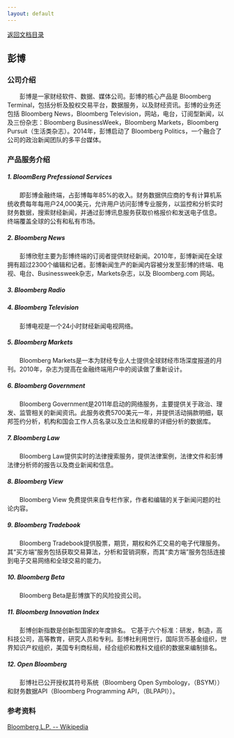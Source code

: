```yaml
---
layout: default
---
```

[返回文档目录](../)


## 彭博

### 公司介绍
&emsp;&emsp;彭博是一家财经软件、数据、媒体公司。彭博的核心产品是 Bloomberg Terminal，包括分析及股权交易平台，数据服务，以及财经资讯。彭博的业务还包括 Bloomberg News，Bloomberg Television，网站，电台，订阅型新闻，以及三份杂志：Bloomberg BusinessWeek，Bloomberg Markets，Bloomberg Pursuit（生活类杂志）。2014年，彭博启动了 Bloomberg Politics，一个融合了公司的政治新闻团队的多平台媒体。

### 产品服务介绍
##### 1. BloomBerg Prefessional Services
&emsp;&emsp;即彭博金融终端，占彭博每年85%的收入。财务数据供应商的专有计算机系统收费每年每用户24,000美元，允许用户访问彭博专业服务，以监控和分析实时财务数据，搜索财经新闻，并通过彭博讯息服务获取价格报价和发送电子信息。 终端覆盖全球的公有和私有市场。

##### 2. Bloomberg News
&emsp;&emsp;彭博欣慰主要为彭博终端的订阅者提供财经新闻。2010年，彭博新闻在全球拥有超过2300个编辑和记者。彭博新闻生产的新闻内容被分发至彭博的终端、电视、电台、Businessweek杂志，Markets杂志，以及 Bloomberg.com 网站。

##### 3. Bloomberg Radio
##### 4. Bloomberg Television
&emsp;&emsp;彭博电视是一个24小时财经新闻电视网络。

##### 5. Bloomberg Markets
&emsp;&emsp;Bloomberg Markets是一本为财经专业人士提供全球财经市场深度报道的月刊。2010年，杂志为提高在金融终端用户中的阅读做了重新设计。

##### 6. Bloomberg Government
&emsp;&emsp;Bloomberg Government是2011年启动的网络服务，主要提供关于政治、理发、监管相关的新闻资讯。此服务收费5700美元一年，并提供活动捐款明细，联邦签约分析，机构和国会工作人员名录以及立法和规章的详细分析的数据库。

##### 7. Bloomberg Law
&emsp;&emsp;Bloomberg Law提供实时的法律搜索服务，提供法律案例，法律文件和彭博法律分析师的报告以及商业新闻和信息。

##### 8. Bloomberg View
&emsp;&emsp;Bloomberg View 免费提供来自专栏作家，作者和编辑的关于新闻问题的社论内容。

##### 9. Bloomberg Tradebook
&emsp;&emsp;Bloomberg Tradebook提供股票，期货，期权和外汇交易的电子代理服务。其“买方端”服务包括获取交易算法，分析和营销洞察，而其“卖方端”服务包括连接到电子交易网络和全球交易的能力。

##### 10. Bloomberg Beta
&emsp;&emsp;Bloomberg Beta是彭博旗下的风险投资公司。

##### 11. Bloomberg Innovation Index
&emsp;&emsp;彭博创新指数是创新型国家的年度排名。 它基于六个标准：研发，制造，高科技公司，高等教育，研究人员和专利。彭博社利用世行，国际货币基金组织，世界知识产权组织，美国专利商标局，经合组织和教科文组织的数据来编制排名。

##### 12. Open Bloomberg
&emsp;&emsp;彭博社已公开授权其符号系统（Bloomberg Open Symbology，（BSYM））和财务数据API（Bloomberg Programming API，（BLPAPI））。

### 参考资料
[Bloomberg L.P. -- Wikipedia](https://en.wikipedia.org/wiki/Bloomberg_L.P.)
